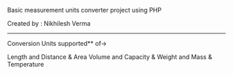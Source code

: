 Basic measurement units converter project using PHP

Created by : Nikhilesh Verma

*****************************************
Conversion Units supported** of-> 

Length and Distance & Area Volume and 
Capacity & Weight and Mass & Temperature
